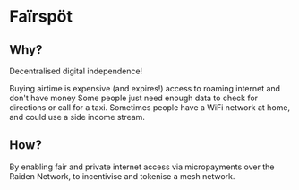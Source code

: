 
# Faïrspöt 

## Why?

Decentralised digital independence!

Buying airtime is expensive (and expires!)
 access to roaming internet and don't have money 
Some people just need enough data to check for directions or call for a taxi.
Sometimes people have a WiFi network at home, and could use a side income stream.

## How?

By enabling fair and private internet access via micropayments over the Raiden Network, to incentivise and tokenise a mesh network.
